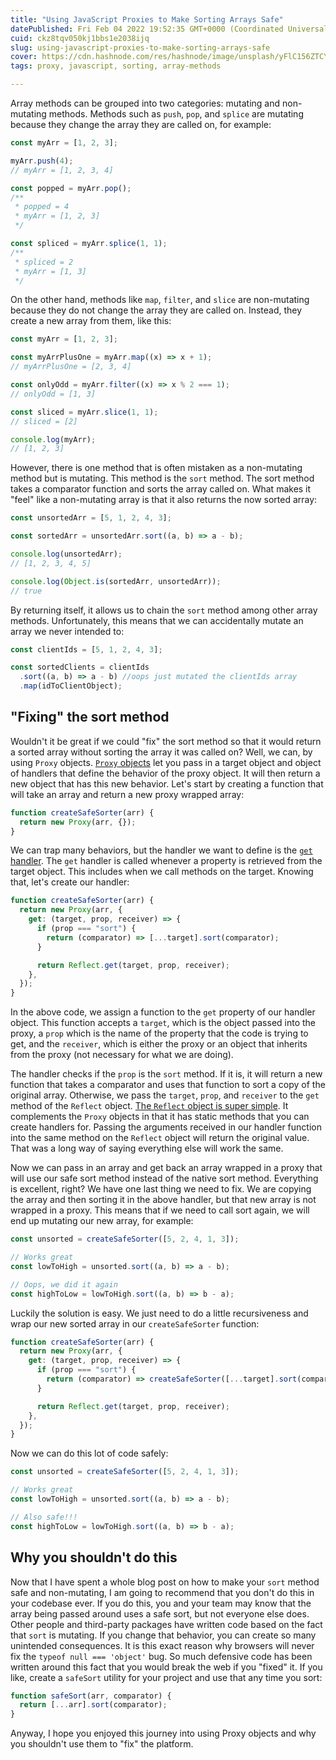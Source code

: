 ```yaml
---
title: "Using JavaScript Proxies to Make Sorting Arrays Safe"
datePublished: Fri Feb 04 2022 19:52:35 GMT+0000 (Coordinated Universal Time)
cuid: ckz8tqv050kj1bbs1e2038ijq
slug: using-javascript-proxies-to-make-sorting-arrays-safe
cover: https://cdn.hashnode.com/res/hashnode/image/unsplash/yFlC156ZTCY/upload/v1643957466981/EQ7sYSRN7.jpeg
tags: proxy, javascript, sorting, array-methods

---
```


Array methods can be grouped into two categories: mutating and non-mutating methods. Methods such as `push`, `pop`, and `splice` are mutating because they change the array they are called on, for example:

```javascript
const myArr = [1, 2, 3];

myArr.push(4);
// myArr = [1, 2, 3, 4]

const popped = myArr.pop();
/**
 * popped = 4
 * myArr = [1, 2, 3]
 */

const spliced = myArr.splice(1, 1);
/**
 * spliced = 2
 * myArr = [1, 3]
 */
```

On the other hand, methods like `map`, `filter`, and `slice` are non-mutating because they do not change the array they are called on. Instead, they create a new array from them, like this:

```javascript
const myArr = [1, 2, 3];

const myArrPlusOne = myArr.map((x) => x + 1);
// myArrPlusOne = [2, 3, 4]

const onlyOdd = myArr.filter((x) => x % 2 === 1);
// onlyOdd = [1, 3]

const sliced = myArr.slice(1, 1);
// sliced = [2]

console.log(myArr);
// [1, 2, 3]
```

However, there is one method that is often mistaken as a non-mutating method but is mutating. This method is the `sort` method. The sort method takes a comparator function and sorts the array called on. What makes it "feel" like a non-mutating array is that it also returns the now sorted array:

```javascript
const unsortedArr = [5, 1, 2, 4, 3];

const sortedArr = unsortedArr.sort((a, b) => a - b);

console.log(unsortedArr);
// [1, 2, 3, 4, 5]

console.log(Object.is(sortedArr, unsortedArr));
// true
```

By returning itself, it allows us to chain the `sort` method among other array methods. Unfortunately, this means that we can accidentally mutate an array we never intended to:

```javascript
const clientIds = [5, 1, 2, 4, 3];

const sortedClients = clientIds
  .sort((a, b) => a - b) //oops just mutated the clientIds array
  .map(idToClientObject);
```

## "Fixing" the sort method

Wouldn't it be great if we could "fix" the sort method so that it would return a sorted array without sorting the array it was called on? Well, we can, by using `Proxy` objects. [`Proxy` objects](https://developer.mozilla.org/en-US/docs/Web/JavaScript/Reference/Global_Objects/Proxy/Proxy) let you pass in a target object and object of handlers that define the behavior of the proxy object. It will then return a new object that has this new behavior. Let's start by creating a function that will take an array and return a new proxy wrapped array:

```javascript
function createSafeSorter(arr) {
  return new Proxy(arr, {});
}
```

We can trap many behaviors, but the handler we want to define is the [`get` handler](https://developer.mozilla.org/en-US/docs/Web/JavaScript/Reference/Global_Objects/Proxy/Proxy/get). The `get` handler is called whenever a property is retrieved from the target object. This includes when we call methods on the target. Knowing that, let's create our handler:

```javascript
function createSafeSorter(arr) {
  return new Proxy(arr, {
    get: (target, prop, receiver) => {
      if (prop === "sort") {
        return (comparator) => [...target].sort(comparator);
      }

      return Reflect.get(target, prop, receiver);
    },
  });
}
```

In the above code, we assign a function to the `get` property of our handler object. This function accepts a `target`, which is the object passed into the proxy, a `prop` which is the name of the property that the code is trying to get, and the `receiver`, which is either the proxy or an object that inherits from the proxy (not necessary for what we are doing).

The handler checks if the `prop` is the `sort` method. If it is, it will return a new function that takes a comparator and uses that function to sort a copy of the original array. Otherwise, we pass the `target`, `prop`, and `receiver` to the `get` method of the `Reflect` object. [The `Reflect` object is super simple](https://developer.mozilla.org/en-US/docs/Web/JavaScript/Reference/Global_Objects/Reflect). It complements the `Proxy` objects in that it has static methods that you can create handlers for. Passing the arguments received in our handler function into the same method on the `Reflect` object will return the original value. That was a long way of saying everything else will work the same.

Now we can pass in an array and get back an array wrapped in a proxy that will use our safe sort method instead of the native sort method. Everything is excellent, right? We have one last thing we need to fix. We are copying the array and then sorting it in the above handler, but that new array is not wrapped in a proxy. This means that if we need to call sort again, we will end up mutating our new array, for example:

```javascript
const unsorted = createSafeSorter([5, 2, 4, 1, 3]);

// Works great
const lowToHigh = unsorted.sort((a, b) => a - b);

// Oops, we did it again
const highToLow = lowToHigh.sort((a, b) => b - a);
```

Luckily the solution is easy. We just need to do a little recursiveness and wrap our new sorted array in our `createSafeSorter` function:

```javascript
function createSafeSorter(arr) {
  return new Proxy(arr, {
    get: (target, prop, receiver) => {
      if (prop === "sort") {
        return (comparator) => createSafeSorter([...target].sort(comparator));
      }

      return Reflect.get(target, prop, receiver);
    },
  });
}
```

Now we can do this lot of code safely:

```javascript
const unsorted = createSafeSorter([5, 2, 4, 1, 3]);

// Works great
const lowToHigh = unsorted.sort((a, b) => a - b);

// Also safe!!!
const highToLow = lowToHigh.sort((a, b) => b - a);
```

## Why you shouldn't do this

Now that I have spent a whole blog post on how to make your `sort` method safe and non-mutating, I am going to recommend that you don't do this in your codebase ever. If you do this, you and your team may know that the array being passed around uses a safe sort, but not everyone else does. Other people and third-party packages have written code based on the fact that `sort` is mutating. If you change that behavior, you can create so many unintended consequences. It is this exact reason why browsers will never fix the `typeof null === 'object'` bug. So much defensive code has been written around this fact that you would break the web if you "fixed" it. If you like, create a `safeSort` utility for your project and use that any time you sort:

```javascript
function safeSort(arr, comparator) {
  return [...arr].sort(comparator);
}
```

Anyway, I hope you enjoyed this journey into using Proxy objects and why you shouldn't use them to "fix" the platform.
